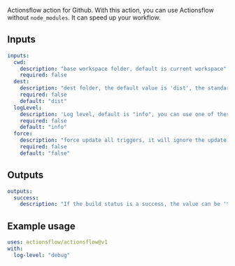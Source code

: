 Actionsflow action for Github. With this action, you can use Actionsflow without `node_modules`. It can speed up your workflow.

## Inputs

```yaml
inputs:
  cwd:
    description: "base workspace folder, default is current workspace"
    required: false
  dest:
    description: "dest folder, the default value is 'dist', the standard Github actions workflow files will place to ./dist/workflows"
    required: false
    default: "dist"
  logLevel:
    description: 'Log level, default is "info", you can use one of these values, "trace" | "debug" | "info" | "warn" | "error" | "silent"'
    required: false
    default: "info"
  force:
    description: "force update all triggers, it will ignore the update interval and cached deduplicate key"
    required: false
    default: "false"
```

## Outputs

```yaml
outputs:
  success:
    description: "If the build status is a success, the value can be 'true', or 'false', if the build failed, the action outcome will be set failed"
```

## Example usage

```yaml
uses: actionsflow/actionsflow@v1
with:
  log-level: "debug"
```

